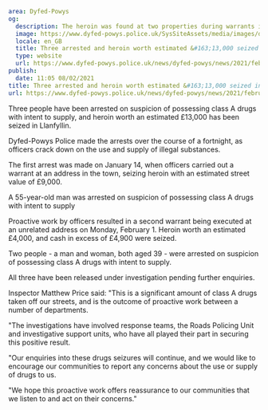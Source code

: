```yaml
area: Dyfed-Powys
og:
  description: The heroin was found at two properties during warrants in Llanfyllin
  image: https://www.dyfed-powys.police.uk/SysSiteAssets/media/images/dyfed-powys/news/stock-images-and-logos/arrest-2.png?crop=(0,12,810,438)&amp;w=600&amp;h=300&amp;scale=both
  locale: en_GB
  title: Three arrested and heroin worth estimated &#163;13,000 seized in Powys
  type: website
  url: https://www.dyfed-powys.police.uk/news/dyfed-powys/news/2021/february/three-arrested-and-heroin-worth-estimated-13000-seized-in-powys/
publish:
  date: 11:05 08/02/2021
title: Three arrested and heroin worth estimated &#163;13,000 seized in Powys | Dyfed-Powys Police
url: https://www.dyfed-powys.police.uk/news/dyfed-powys/news/2021/february/three-arrested-and-heroin-worth-estimated-13000-seized-in-powys/
```

Three people have been arrested on suspicion of possessing class A drugs with intent to supply, and heroin worth an estimated £13,000 has been seized in Llanfyllin.

Dyfed-Powys Police made the arrests over the course of a fortnight, as officers crack down on the use and supply of illegal substances.

The first arrest was made on January 14, when officers carried out a warrant at an address in the town, seizing heroin with an estimated street value of £9,000.

A 55-year-old man was arrested on suspicion of possessing class A drugs with intent to supply

Proactive work by officers resulted in a second warrant being executed at an unrelated address on Monday, February 1. Heroin worth an estimated £4,000, and cash in excess of £4,900 were seized.

Two people - a man and woman, both aged 39 - were arrested on suspicion of possessing class A drugs with intent to supply.

All three have been released under investigation pending further enquiries.

Inspector Matthew Price said: "This is a significant amount of class A drugs taken off our streets, and is the outcome of proactive work between a number of departments.

"The investigations have involved response teams, the Roads Policing Unit and investigative support units, who have all played their part in securing this positive result.

"Our enquiries into these drugs seizures will continue, and we would like to encourage our communities to report any concerns about the use or supply of drugs to us.

"We hope this proactive work offers reassurance to our communities that we listen to and act on their concerns."
